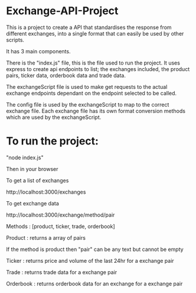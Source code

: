 # Exchange-API-Project

This is a project to create a API that standardises the response from different exchanges, into
a single format that can easily be used by other scripts.

It has 3 main components.

There is the "index.js" file, this is the file used to run the project. It uses express to 
create api endpoints to list; the exchanges included, the product pairs, ticker data, orderbook
data and trade data.

The exchangeScript file is used to make get requests to the actual exchange endpoints dependant on 
the endpoint selected to be called.

The config file is used by the exchangeScript to map to the correct exchange file. Each exchange file
has its own format conversion methods which are used by the exchangeScript. 

# To run the project:

"node index.js"

Then in your browser

To get a list of exchanges

http://localhost:3000/exchanges

To get exchange data

http://localhost:3000/exchange/method/pair

Methods : [product, ticker, trade, orderbook]

Product : returns a array of pairs

If the method is product then "pair" can be any text but cannot be empty

Ticker : returns price and volume of the last 24hr for a exchange pair

Trade : returns trade data for a exchange pair

Orderbook : returns orderbook data for an exchange for a exchange pair

